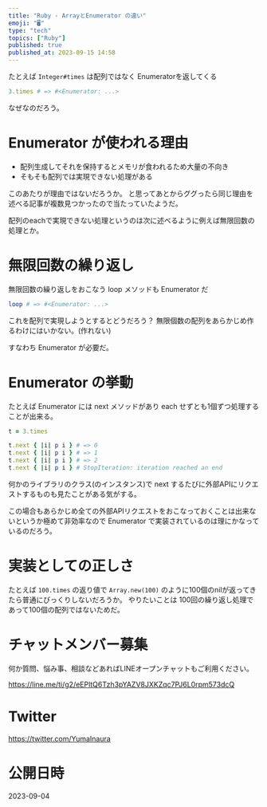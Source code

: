 ```yaml
---
title: "Ruby - ArrayとEnumerator の違い"
emoji: "🖥"
type: "tech"
topics: ["Ruby"]
published: true
published_at: 2023-09-15 14:58
---
```


たとえば `Integer#times` は配列ではなく Enumeratorを返してくる

```rb
3.times # => #<Enumerator: ...>
```

なぜなのだろう。

# Enumerator が使われる理由

- 配列生成してそれを保持するとメモリが食われるため大量の不向き
- そもそも配列では実現できない処理がある

このあたりが理由ではないだろうか。
と思ってあとからググったら同じ理由を述べる記事が複数見つかったので当たっていたようだ。

配列のeachで実現できない処理というのは次に述べるように例えば無限回数の処理とか。

# 無限回数の繰り返し

無限回数の繰り返しをおこなう loop メソッドも  Enumerator だ

```rb
loop # => #<Enumerator: ...>
```

これを配列で実現しようとするとどうだろう？
無限個数の配列をあらかじめ作るわけにはいかない。(作れない)

すなわち Enumerator が必要だ。


# Enumerator の挙動

たとえば Enumerator には next メソッドがあり each せずとも1個ずつ処理することが出来る。

```rb
t = 3.times

t.next { |i| p i } # => 0
t.next { |i| p i } # => 1
t.next { |i| p i } # => 2
t.next { |i| p i } # StopIteration: iteration reached an end
```

何かのライブラリのクラス(のインスタンス)で  next するたびに外部APIにリクエストするものも見たことがある気がする。

この場合もあらかじめ全ての外部APIリクエストをおこなっておくことは出来ないというか極めて非効率なので Enumerator で実装されているのは理にかなっているのだろう。

# 実装としての正しさ

たとえば `100.times`  の返り値で `Array.new(100)` のように100個のnilが返ってきたら普通にびっくりしないだろうか。
やりたいことは 100回の繰り返し処理であって100個の配列ではないためだ。


# チャットメンバー募集


何か質問、悩み事、相談などあればLINEオープンチャットもご利用ください。

https://line.me/ti/g2/eEPltQ6Tzh3pYAZV8JXKZqc7PJ6L0rpm573dcQ


# Twitter

https://twitter.com/YumaInaura


# 公開日時

2023-09-04
